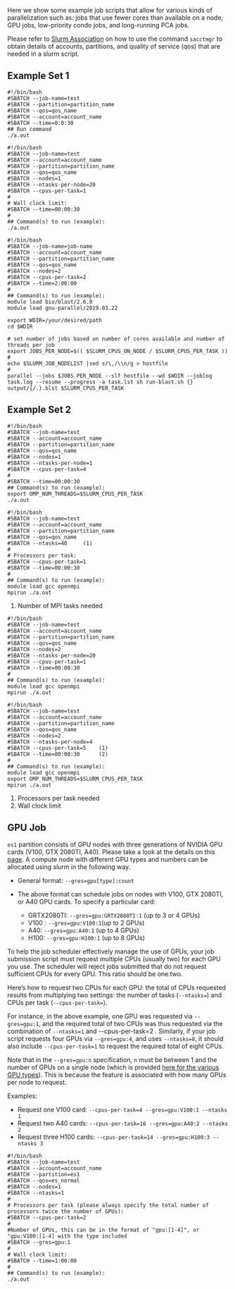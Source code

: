 Here we show some example job scripts that allow for various kinds of parallelization such as: jobs that use fewer cores than available on a node, GPU jobs, low-priority condo jobs, and long-running PCA jobs.

Please refer to [Slurm Association](../slurm-overview/#slurm-association) on how to use the command `sacctmgr` to obtain details of accounts, partitions, and quality of service (qos) that are needed in a slurm script.

## Example Set 1

```
#!/bin/bash
#SBATCH --job-name=test
#SBATCH --partition=partition_name
#SBATCH --qos=qos_name
#SBATCH --account=account_name
#SBATCH --time=0:0:30
## Run command
./a.out

```

```
#!/bin/bash
#SBATCH --job-name=test
#SBATCH --account=account_name
#SBATCH --partition=partition_name
#SBATCH --qos=qos_name
#SBATCH --nodes=1
#SBATCH --ntasks-per-node=20
#SBATCH --cpus-per-task=1
#
# Wall clock limit:
#SBATCH --time=00:00:30
#
## Command(s) to run (example):
./a.out

```

```
#!/bin/bash
#SBATCH --job-name=job-name
#SBATCH --account=account_name
#SBATCH --partition=partition_name
#SBATCH --qos=qos_name
#SBATCH --nodes=2
#SBATCH --cpus-per-task=2
#SBATCH --time=2:00:00
#
## Command(s) to run (example):
module load bio/blast/2.6.0
module load gnu-parallel/2019.03.22

export WDIR=/your/desired/path
cd $WDIR

# set number of jobs based on number of cores available and number of threads per job
export JOBS_PER_NODE=$(( $SLURM_CPUS_ON_NODE / $SLURM_CPUS_PER_TASK ))
#
echo $SLURM_JOB_NODELIST |sed s/\,/\\n/g > hostfile
#
parallel --jobs $JOBS_PER_NODE --slf hostfile --wd $WDIR --joblog task.log --resume --progress -a task.lst sh run-blast.sh {} output/{/.}.blst $SLURM_CPUS_PER_TASK

```

## Example Set 2

```
#!/bin/bash
#SBATCH --job-name=test
#SBATCH --account=account_name
#SBATCH --partition=partition_name
#SBATCH --qos=qos_name
#SBATCH --nodes=1
#SBATCH --ntasks-per-node=1
#SBATCH --cpus-per-task=4
#
#SBATCH --time=00:00:30
## Command(s) to run (example):
export OMP_NUM_THREADS=$SLURM_CPUS_PER_TASK
./a.out

```

```
#!/bin/bash
#SBATCH --job-name=test
#SBATCH --account=account_name
#SBATCH --partition=partition_name
#SBATCH --qos=qos_name
#SBATCH --ntasks=40     (1)
#
# Processors per task:
#SBATCH --cpus-per-task=1
#SBATCH --time=00:00:30
#
## Command(s) to run (example):
module load gcc openmpi
mpirun ./a.out

```

1. Number of MPI tasks needed

```
#!/bin/bash
#SBATCH --job-name=test
#SBATCH --account=account_name
#SBATCH --partition=partition_name
#SBATCH --qos=qos_name
#SBATCH --nodes=2
#SBATCH --ntasks-per-node=20
#SBATCH --cpus-per-task=1
#SBATCH --time=00:00:30
#
## Command(s) to run (example):
module load gcc openmpi
mpirun ./a.out

```

```
#!/bin/bash
#SBATCH --job-name=test
#SBATCH --account=account_name
#SBATCH --partition=partition_name
#SBATCH --qos=qos_name
#SBATCH --nodes=2
#SBATCH --ntasks-per-node=4
#SBATCH --cpus-per-task=5    (1)
#SBATCH --time=00:00:30      (2)
#
## Command(s) to run (example):
module load gcc openmpi
export OMP_NUM_THREADS=$SLURM_CPUS_PER_TASK
mpirun ./a.out

```

1. Processors per task needed
1. Wall clock limit

## GPU Job

`es1` partition consists of GPU nodes with three generations of NVIDIA GPU cards (V100, GTX 2080TI, A40). Please take a look at the details on this [page](https://it.lbl.gov/resource/hpc/lawrencium/). A compute node with different GPU types and numbers can be allocated using slurm in the following way.

- General format: `--gres=gpu[type]:count`

- The above format can schedule jobs on nodes with V100, GTX 2080TI, or A40 GPU cards. To specify a particular card:

  - GRTX2080TI: `--gres=gpu:GRTX2080TI:1` (up to 3 or 4 GPUs)
  - V100 : `--gres=gpu:V100:1`(up to 2 GPUs)
  - A40: `--gres=gpu:A40:1` (up to 4 GPUs)
  - H100: `--gres=gpu:H100:1` (up to 8 GPUs)

To help the job scheduler effectively manage the use of GPUs, your job submission script must request multiple CPUs (usually two) for each GPU you use. The scheduler will reject jobs submitted that do not request sufficient CPUs for every GPU. This ratio should be one:two.

Here’s how to request two CPUs for each GPU: the total of CPUs requested results from multiplying two settings: the number of tasks (`--ntasks=`) and CPUs per task (`--cpus-per-task=`).

For instance, in the above example, one GPU was requested via `--gres=gpu:1`, and the required total of two CPUs was thus requested via the combination of `--ntasks=1` and --cpus-per-task=2 . Similarly, if your job script requests four GPUs via `--gres=gpu:4`, and uses `--ntasks=8`, it should also include `--cpus-per-task=1` to request the required total of eight CPUs.

Note that in the `--gres=gpu:n` specification, `n` must be between 1 and the number of GPUs on a single node (which is provided [here for the various GPU types](../../systems/einsteinium/)). This is because the feature is associated with how many GPUs per node to request.

Examples:

- Request one V100 card: `--cpus-per-task=4 --gres=gpu:V100:1 --ntasks 1`
- Request two A40 cards: `--cpus-per-task=16 --gres=gpu:A40:2 --ntasks 2`
- Request three H100 cards: `--cpus-per-task=14 --gres=gpu:H100:3 --ntasks 3`

```
#!/bin/bash
#SBATCH --job-name=test
#SBATCH --account=account_name
#SBATCH --partition=es1
#SBATCH --qos=es_normal
#SBATCH --nodes=1
#SBATCH --ntasks=1
#
# Processors per task (please always specify the total number of processors twice the number of GPUs):
#SBATCH --cpus-per-task=2
#
#Number of GPUs, this can be in the format of "gpu:[1-4]", or "gpu:V100:[1-4] with the type included
#SBATCH --gres=gpu:1
#
# Wall clock limit:
#SBATCH --time=1:00:00
#
## Command(s) to run (example):
./a.out

```
